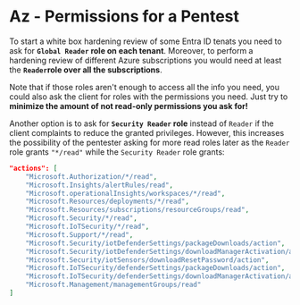 # Az - Permissions for a Pentest

To start a white box hardening review of some Entra ID tenats you need to ask for **`Global Reader` role on each tenant**. Moreover, to perform a hardening review of different Azure subscriptions you would need at least the **`Reader`role over all the subscriptions**.

Note that if those roles aren't enough to access all the info you need, you could also ask the client for roles with the permissions you need. Just try to **minimize the amount of not read-only permissions you ask for!**

Another option is to ask for **`Security Reader` role** instead of `Reader` if the client complaints to reduce the granted privileges. However, this increases the possibility of the pentester asking for more read roles later as the `Reader` role grants `"*/read"` while the `Security Reader` role grants:

```json
"actions": [
    "Microsoft.Authorization/*/read",
    "Microsoft.Insights/alertRules/read",
    "Microsoft.operationalInsights/workspaces/*/read",
    "Microsoft.Resources/deployments/*/read",
    "Microsoft.Resources/subscriptions/resourceGroups/read",
    "Microsoft.Security/*/read",
    "Microsoft.IoTSecurity/*/read",
    "Microsoft.Support/*/read",
    "Microsoft.Security/iotDefenderSettings/packageDownloads/action",
    "Microsoft.Security/iotDefenderSettings/downloadManagerActivation/action",
    "Microsoft.Security/iotSensors/downloadResetPassword/action",
    "Microsoft.IoTSecurity/defenderSettings/packageDownloads/action",
    "Microsoft.IoTSecurity/defenderSettings/downloadManagerActivation/action",
    "Microsoft.Management/managementGroups/read"
]
```


